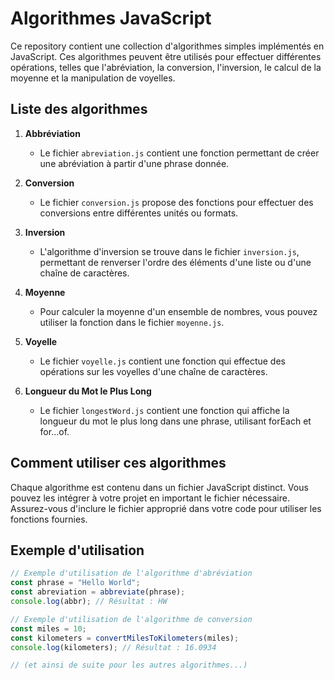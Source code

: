 # Algorithmes JavaScript

Ce repository contient une collection d'algorithmes simples implémentés en JavaScript. Ces algorithmes peuvent être utilisés pour effectuer différentes opérations, telles que l'abréviation, la conversion, l'inversion, le calcul de la moyenne et la manipulation de voyelles.

## Liste des algorithmes

1. **Abbréviation**
   - Le fichier `abreviation.js` contient une fonction permettant de créer une abréviation à partir d'une phrase donnée.

2. **Conversion**
   - Le fichier `conversion.js` propose des fonctions pour effectuer des conversions entre différentes unités ou formats.

3. **Inversion**
   - L'algorithme d'inversion se trouve dans le fichier `inversion.js`, permettant de renverser l'ordre des éléments d'une liste ou d'une chaîne de caractères.

4. **Moyenne**
   - Pour calculer la moyenne d'un ensemble de nombres, vous pouvez utiliser la fonction dans le fichier `moyenne.js`.

5. **Voyelle**
   - Le fichier `voyelle.js` contient une fonction qui effectue des opérations sur les voyelles d'une chaîne de caractères.

6. **Longueur du Mot le Plus Long**
   - Le fichier `longestWord.js` contient une fonction qui affiche la longueur du mot le plus long dans une phrase, utilisant forEach et for...of.

## Comment utiliser ces algorithmes

Chaque algorithme est contenu dans un fichier JavaScript distinct. Vous pouvez les intégrer à votre projet en important le fichier nécessaire. Assurez-vous d'inclure le fichier approprié dans votre code pour utiliser les fonctions fournies.

## Exemple d'utilisation

```javascript
// Exemple d'utilisation de l'algorithme d'abréviation
const phrase = "Hello World";
const abreviation = abbreviate(phrase);
console.log(abbr); // Résultat : HW

// Exemple d'utilisation de l'algorithme de conversion
const miles = 10;
const kilometers = convertMilesToKilometers(miles);
console.log(kilometers); // Résultat : 16.0934

// (et ainsi de suite pour les autres algorithmes...)
